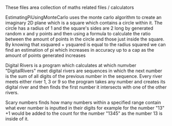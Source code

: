 These files area collection of maths related files / calculators 

EstimatingPiUsingMonteCarlo uses the monte carlo algorithm to create an imaginary 2D plane which is a square which contains a circle within it. The circle has a radius of 1 and the square's sides are 2 long
by generated random x and y points and then using a formula to calculate the ratio between the amount of points in the circle and those just inside the square. By knowing that xsquared + ysquared is equal to 
the radius squared we can find an estimation of pi which increases in accuracy up to a cap as the amount of points generated increases 

Digital Rivers is a program which calculates at which numvber "DigitalRivers" meet digital rivers are sequences in which the next number is the sum of all digits of the previous number in the sequence. Every 
river meets either river 1, 3 or 9 so the program takes any number and creates its digital river and then finds the first number it intersects with one of the other rivers.

Scary numbers finds how many numbers within a specified range contain what ever number is inputted in their digits for example for the number "13" +1 would be added to the count for the number "1345" as the number 
13 is inside of it.
